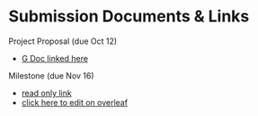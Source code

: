 # Submission Documents & Links

Project Proposal (due Oct 12)
* [G Doc linked here](https://docs.google.com/document/d/1KetDWpYzTtGK18eEqWcLiTbOCSH0ReBHH3oOpfCfLaI/edit)

Milestone (due Nov 16)
* [read only link](https://www.overleaf.com/read/yrktnsqybnmc)
* [click here to edit on overleaf](https://www.overleaf.com/12161403fnwpjdjwpjnt)
